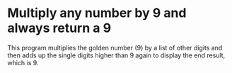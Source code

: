 # Multiply any number by 9 and always return a 9

This program multiplies the golden number (9) by a list of other digits and then adds up the single digits higher than 9 again to display the end result, which is 9.
